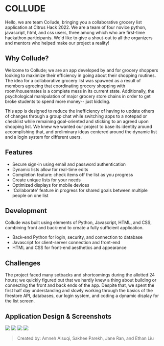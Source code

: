 # COLLUDE
Hello, we are team Collude, bringing you a collaborative grocery list application at Citrus Hack 2022. We are a team of four novice python, javascript, html, and css users, three among which who are first-time hackathon participants. We'd like to give a shout-out to all the organizers and mentors who helped make our project a reality!

## Why Collude?
Welcome to Collude; we are an app developed by and for grocery shoppers looking to maximize their efficiency in going about their shopping routines. The idea for a collaborative grocery list was spawned as a result of members agreeing that coordinating grocery shopping with room/housemates is a complete mess in its current state. Additionally, the psychological manipulation of major grocery store chains in order to get broke students to spend more money-- just kidding. 


This app is designed to reduce the inefficiency of having to update others of changes through a group chat while switching apps to a notepad or checklist while remaining goal-oriented and sticking to an agreed upon shopping list. We knew we wanted our project to base its identity around accomplishing that, and preliminary ideas centered around the dynamic list and a login system for different users. 

## Features
- Secure sign-in using email and password authentication
- Dynamic lists allow for real-time edits
- Completion feature: check items off the list as you progress
- Create unique lists for your needs
- Optimized displays for mobile devices
- 'Collaborate' feature in progress for shared goals between multiple people on one list


## Development

Collude was built using elements of Python, Javascript, HTML, and CSS, combining front and back-end to create a fully sufficient application. 
- Back-end Python for login, security, and connection to database
- Javascript for client-server connection and front-end
- HTML and CSS for front-end aesthetics and appearance

## Challenges

The project faced many setbacks and shortcomings during the allotted 24 hours; we quickly figured out that we hardly knew a thing about building or connecting the front and back ends of the app. Despite that, we spent the first half day understanding and slowly working through the basics of the firestore API, databases, our login system, and coding a dynamic display for the list screen.



## Application Design & Screenshots
![](https://snipboard.io/zp5Tei.jpg) 
![](https://snipboard.io/p69HYG.jpg) 
![](https://snipboard.io/MrDliv.jpg) 
![](https://snipboard.io/quXsxG.jpg)



> Created by: Amneh Alsuqi, Sakhee Parekh, Jane Ran, and Ethan Liu
